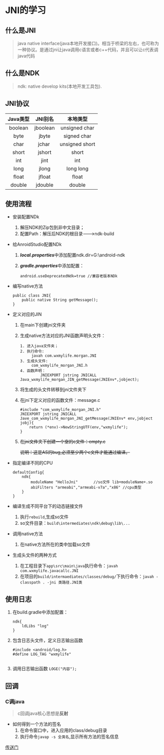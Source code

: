 # JNI的学习
 
## 什么是JNI
	
> java native interface(java本地开发接口)。相当于桥梁的左右，也可称为一种协议。是通过jni让java调用c语言或者c++代码，并且可以让c代表调java代码


## 什么是NDK

> ndk: native develop kits(本地开发工具包).

## JNI协议

|Java类型| JNI别名 | 本地类型 |  
| :-: | :-: | :-: |
| boolean | jboolean | unsigned char |
| byte | jbyte | signed char | 
| char | jchar  | unsigned short | 
| short | jshort | short |  
| int | jint | int |
| long | jlong | long long | 
| float | jfloat | float |  
| double | jdouble | double |  

## 使用流程

- 安装配置NDk
    1. 解压NDK的Zip包到非中文目录；
    2. 配置Path：解压后NDK的根目录--->ndk-build 
- 给AnroidStudio配置NDk
    1. ***local.properties***中添加配置ndk.dir=G\:\\android-ndk
    2. ***gradle.properties***中添加配置：
    
        ~~~
        android.useDeprecatedNdk=true //兼容老版本NDk
        ~~~
- 编写native方法

    ~~~
    public class JNI{
        public native String getMessage();
    }   
    ~~~
- 定义对应的JIN
    1. 在main下创建jni文件夹
    2. 生成native方法对应的JNI函数声明头文件：
       
       ~~~
       1. 进入java文件夹；
       2. 执行命令:
            javah com.wxmylife.morgan.JNI
       3. 生成头文件: 
            com_wxmylife_morgan_JNI.h
       4. 函数声明：
                JNIEXPORT jstring JNICALL Java_wxmylife_morgan_JIN_getMessage(JNIEnv*,jobject);
       ~~~
       
    3. 将生成的头文件转移到jni文件夹下
    4. 在jni下定义对应的函数文件：message.c
        
        ```
        #include "com_wxmylife_morgan_JNI.h"
        JNIEXPORT jstring JNICALL
        Jave_com_wxmylife_morgan_JNI_getMessage(JNIEnv* env,jobject jobj){
            return (*env)->NewStringUTF(env,"wxmylife");                
        }
        ```
        
    5. ~~在jni文件夹下创建一个空的c文件：empty.c~~
    
        ~~说明：这是AS的bug,必须至少两个c文件才能通过编译。~~
  
- 指定编译不同的CPU

    ```
    defaultConfig{
        ndk{
            moduleName "HelloJni"       //so文件 lib+moduleName+.so
            abiFilters "armeabi","armeabi-v7a","x86" //cpu类型
        }
    }
    ```
    
- 编译生成不同平台下的动态链接文件
    1. 执行`rebuild`,生成so文件
    2. so文件目录：`build\intermediates\ndk\debug\lib\...`
- 调用native方法
    1. 在native方法所在的类中加载so文件

    
    
- 生成头文件的两种方式
    1. 在工程目录下`app\src\main\java`执行命令：`javah com.wxmylife.javacallc.JNI`
    2. 在项目的`build/intermaediates/classes/debug/`下执行命令：`javah -classpath . -jni 类路径.JNI类`
  
## 使用日志

1. 在build.gradle中添加配置：
    
    ```
    ndk{
        ldLibs "log"
    }
    ```
2. 包含日志头文件，定义日志输出函数
    
    ```
    #include <android/log.h>
    #define LOG_TAG "wxmylife"
       
    ```
3. 调用日志输出函数
    `LOGE("内容");`
    
    
## 回调
### C调java
> c回调java核心思想是**反射**

- 如何得到一个方法的签名
    1. 在命令窗口中，进入应用的class/debug目录
    2. 执行命令`javap -s 全类名`,显示所有方法的签名信息

[传送门](https://github.com/wxmylife/Accumulation_Of_Harvest/blob/master/Android_code/JNI/ccalljava/src/main/java/com/wxmylife/ccalljava/MainActivity.java)

